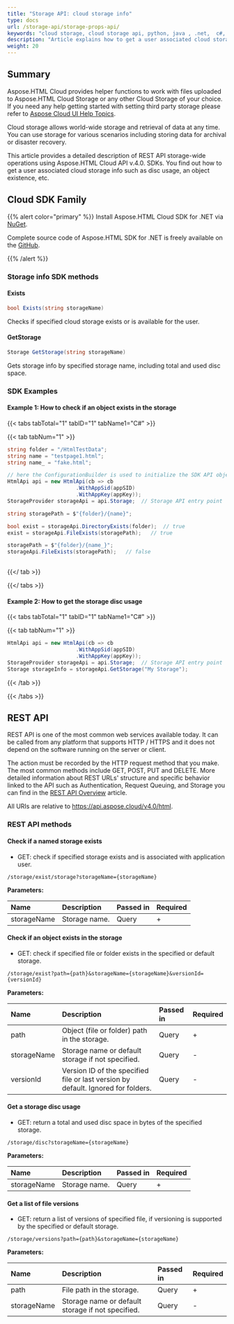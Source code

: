 ```yaml
---
title: "Storage API: cloud storage info"
type: docs
url: /storage-api/storage-props-api/
keywords: "cloud storage, cloud storage api, python, java , .net,  c#,  android, swift, Perl, Node.js"
description: "Article explains how to get a user associated cloud storage info such as disc usage, an object existence etc. using Aspose.HTML Cloud API v.4.0. SDKs are also available in PHP, Perl, Android, Swift, C#, Java and more to help developers speed up their development."
weight: 20
---
```


## Summary

Aspose.HTML Cloud provides helper functions to work with files uploaded to Aspose.HTML Cloud Storage or any other Cloud Storage of your choice. If you need any help getting started with setting third party storage please refer to [Aspose Cloud UI Help Topics](https://docs.aspose.cloud/total/aspose-cloud-ui-help-topics/).

Cloud storage allows world-wide storage and retrieval of data at any time. You can use storage for various scenarios including storing data for archival or disaster recovery.

This article provides a detailed description of REST API storage-wide operations using Aspose.HTML Cloud API v.4.0. SDKs. You find out how to get a user associated cloud storage info such as disc usage, an object existence, etc. 

## Cloud SDK Family

{{% alert color="primary" %}} 
Install Aspose.HTML Cloud SDK for .NET via [NuGet](https://www.nuget.org/packages/Aspose.HTML-Cloud/).

Complete source code of Aspose.HTML SDK for .NET is freely available on the [GitHub](https://github.com/aspose-html-cloud/aspose-html-cloud-dotnet).

{{% /alert %}}  

### Storage info SDK methods

#### **Exists**

```c#
bool Exists(string storageName)
```

Checks if specified cloud storage exists or is available for the user.

#### **GetStorage**

```c#
Storage GetStorage(string storageName)
```

Gets storage info by specified storage name, including total and used disc space.



### SDK Examples

#### Example 1: How to check if an object exists in the storage

{{< tabs tabTotal="1" tabID="1" tabName1="C#" >}}

{{< tab tabNum="1" >}}

```c#
string folder = "/HtmlTestData";
string name = "testpage1.html";
string name_ = "fake.html";

// here the ConfigurationBuilder is used to initialize the SDK API object
HtmlApi api = new HtmlApi(cb => cb
                      .WithAppSid(appSID)
                      .WithAppKey(appKey));  
StorageProvider storageApi = api.Storage;  // Storage API entry point

string storagePath = $"{folder}/{name}";     

bool exist = storageApi.DirectoryExists(folder);  // true
exist = storageApi.FileExists(storagePath);   // true

storagePath = $"{folder}/{name_}";
storageApi.FileExists(storagePath);   // false
			
```

{{</ tab >}}

{{</ tabs >}}

#### Example 2: How to get the storage disc usage

{{< tabs tabTotal="1" tabID="1" tabName1="C#" >}}

{{< tab tabNum="1" >}}

```c#
HtmlApi api = new HtmlApi(cb => cb
                      .WithAppSid(appSID)
                      .WithAppKey(appKey));  
StorageProvider storageApi = api.Storage;  // Storage API entry point
Storage storageInfo = storageApi.GetStorage("My Storage");

```

{{< /tab >}}

{{< /tabs >}}



## REST API

REST API is one of the most common web services available today. It can be called from any platform that supports HTTP / HTTPS and it does not depend on the software running on the server or client. 

The action must be recorded by the HTTP request method that you make. The most common methods include GET, POST, PUT and DELETE. More detailed information about REST URLs' structure and specific behavior linked to the API such as Authentication, Request Queuing, and Storage you can find in the [REST API Overview](https://docs.aspose.cloud/total/getting-started/rest-api-overview/) article.

All URIs are relative to https://api.aspose.cloud/v4.0/html.

### REST API methods

#### Check if a named storage exists

- GET: check if specified storage exists and is associated with application user.

```
/storage/exist/storage?storageName={storageName}
```

**Parameters:**

| Name        | Description   | Passed in | Required |
| :---------- | :------------ | :-------- | :------- |
| storageName | Storage name. | Query     | +        |



#### Check if an object exists in the storage

- GET: check if specified file or folder exists in the specified or default storage.

```
/storage/exist?path={path}&storageName={storageName}&versionId={versionId}
```

**Parameters:**

| Name        | Description                                                  | Passed in | Required |
| :---------- | :----------------------------------------------------------- | :-------- | :------- |
| path        | Object (file or folder) path in the storage.                 | Query     | +        |
| storageName | Storage name or default storage if not specified.            | Query     | -        |
| versionId   | Version ID of the specified file or last version by default. Ignored for folders. | Query     | -        |



#### Get a storage disc usage

- GET: return a total and used disc space in bytes of the specified storage. 

```
/storage/disc?storageName={storageName}
```

**Parameters:**

| Name        | Description   | Passed in | Required |
| :---------- | :------------ | :-------- | :------- |
| storageName | Storage name. | Query     | +        |



#### Get a list of file versions

- GET: return a list of versions of specified file, if versioning is supported by the specified or default storage.

```
/storage/versions?path={path}&storageName={storageName}
```

**Parameters:**

| Name        | Description                                       | Passed in | Required |
| :---------- | :------------------------------------------------ | :-------- | :------- |
| path        | File path in the storage.                         | Query     | +        |
| storageName | Storage name or default storage if not specified. | Query     | -        |


